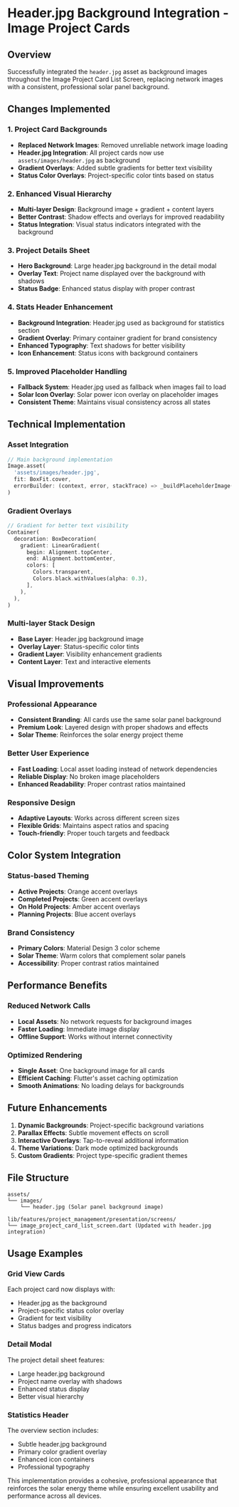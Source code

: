 # Header.jpg Background Integration - Image Project Cards

## Overview
Successfully integrated the `header.jpg` asset as background images throughout the Image Project Card List Screen, replacing network images with a consistent, professional solar panel background.

## Changes Implemented

### 1. **Project Card Backgrounds**
- **Replaced Network Images**: Removed unreliable network image loading
- **Header.jpg Integration**: All project cards now use `assets/images/header.jpg` as background
- **Gradient Overlays**: Added subtle gradients for better text visibility
- **Status Color Overlays**: Project-specific color tints based on status

### 2. **Enhanced Visual Hierarchy**
- **Multi-layer Design**: Background image + gradient + content layers
- **Better Contrast**: Shadow effects and overlays for improved readability
- **Status Integration**: Visual status indicators integrated with the background

### 3. **Project Details Sheet**
- **Hero Background**: Large header.jpg background in the detail modal
- **Overlay Text**: Project name displayed over the background with shadows
- **Status Badge**: Enhanced status display with proper contrast

### 4. **Stats Header Enhancement**
- **Background Integration**: Header.jpg used as background for statistics section
- **Gradient Overlay**: Primary container gradient for brand consistency
- **Enhanced Typography**: Text shadows for better visibility
- **Icon Enhancement**: Status icons with background containers

### 5. **Improved Placeholder Handling**
- **Fallback System**: Header.jpg used as fallback when images fail to load
- **Solar Icon Overlay**: Solar power icon overlay on placeholder images
- **Consistent Theme**: Maintains visual consistency across all states

## Technical Implementation

### **Asset Integration**
```dart
// Main background implementation
Image.asset(
  'assets/images/header.jpg',
  fit: BoxFit.cover,
  errorBuilder: (context, error, stackTrace) => _buildPlaceholderImage(),
)
```

### **Gradient Overlays**
```dart
// Gradient for better text visibility
Container(
  decoration: BoxDecoration(
    gradient: LinearGradient(
      begin: Alignment.topCenter,
      end: Alignment.bottomCenter,
      colors: [
        Colors.transparent,
        Colors.black.withValues(alpha: 0.3),
      ],
    ),
  ),
)
```

### **Multi-layer Stack Design**
- **Base Layer**: Header.jpg background image
- **Overlay Layer**: Status-specific color tints
- **Gradient Layer**: Visibility enhancement gradients
- **Content Layer**: Text and interactive elements

## Visual Improvements

### **Professional Appearance**
- **Consistent Branding**: All cards use the same solar panel background
- **Premium Look**: Layered design with proper shadows and effects
- **Solar Theme**: Reinforces the solar energy project theme

### **Better User Experience**
- **Fast Loading**: Local asset loading instead of network dependencies
- **Reliable Display**: No broken image placeholders
- **Enhanced Readability**: Proper contrast ratios maintained

### **Responsive Design**
- **Adaptive Layouts**: Works across different screen sizes
- **Flexible Grids**: Maintains aspect ratios and spacing
- **Touch-friendly**: Proper touch targets and feedback

## Color System Integration

### **Status-based Theming**
- **Active Projects**: Orange accent overlays
- **Completed Projects**: Green accent overlays  
- **On Hold Projects**: Amber accent overlays
- **Planning Projects**: Blue accent overlays

### **Brand Consistency**
- **Primary Colors**: Material Design 3 color scheme
- **Solar Theme**: Warm colors that complement solar panels
- **Accessibility**: Proper contrast ratios maintained

## Performance Benefits

### **Reduced Network Calls**
- **Local Assets**: No network requests for background images
- **Faster Loading**: Immediate image display
- **Offline Support**: Works without internet connectivity

### **Optimized Rendering**
- **Single Asset**: One background image for all cards
- **Efficient Caching**: Flutter's asset caching optimization
- **Smooth Animations**: No loading delays for backgrounds

## Future Enhancements

1. **Dynamic Backgrounds**: Project-specific background variations
2. **Parallax Effects**: Subtle movement effects on scroll
3. **Interactive Overlays**: Tap-to-reveal additional information
4. **Theme Variations**: Dark mode optimized backgrounds
5. **Custom Gradients**: Project type-specific gradient themes

## File Structure
```
assets/
└── images/
    └── header.jpg (Solar panel background image)

lib/features/project_management/presentation/screens/
└── image_project_card_list_screen.dart (Updated with header.jpg integration)
```

## Usage Examples

### **Grid View Cards**
Each project card now displays with:
- Header.jpg as the background
- Project-specific status color overlay
- Gradient for text visibility
- Status badges and progress indicators

### **Detail Modal**
The project detail sheet features:
- Large header.jpg background
- Project name overlay with shadows
- Enhanced status display
- Better visual hierarchy

### **Statistics Header**
The overview section includes:
- Subtle header.jpg background
- Primary color gradient overlay
- Enhanced icon containers
- Professional typography

This implementation provides a cohesive, professional appearance that reinforces the solar energy theme while ensuring excellent usability and performance across all devices.
